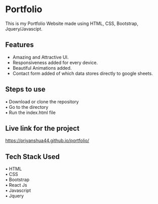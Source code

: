 # Portfolio

This is my Portfolio Website made using HTML, CSS, Bootstrap, Jquery/Javascipt. 

## Features

- Amazing and Attractive UI.
- Responsiveness added for every device.
- Beautiful Animations added.
- Contact form added of which data stores directly to google sheets.



## Steps to use

• Download or clone the repository \
• Go to the directory\
• Run the index.html file

## Live link for the project

https://priyanshua44.github.io/portfolio/


## Tech Stack Used

• HTML\
• CSS\
• Bootstrap\
• React Js\
• Javascript\
• Jquery



